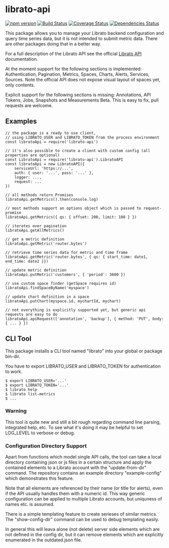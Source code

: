 # librato-api

[![npm version](http://img.shields.io/npm/v/librato-api.svg)](https://npmjs.org/package/librato-api)
[![Build Status](https://travis-ci.org/emartech/librato-api.svg?branch=master)](https://travis-ci.org/emartech/librato-api)
[![Coverage Status](https://coveralls.io/repos/github/emartech/librato-api/badge.svg?branch=master)](https://coveralls.io/github/emartech/librato-api?branch=master)
[![Dependencies Status](https://david-dm.org/emartech/librato-api.svg)](https://david-dm.org/emartech/librato-api)

This package allows you to manage your Librato backend configuration and query time series data,
but it is not intended to submit metric data. There are other packages doing that
in a better way.

For a full description of the Librato API see the official
[Librato API](https://www.librato.com/docs/api/) documentation.

At the moment support for the following sections is implemented:
Authentication, Pagination, Metrics, Spaces, Charts, Alerts, Services, Sources.
Note the official API does not expose visual layout of spaces yet, only contents.

Explicit support for the following sections is missing:
Annotations, API Tokens, Jobs, Snapshots and Measurements Beta.
This is easy to fix, pull requests are welcome.

## Examples
    // the package is a ready to use client,
    // using LIBRATO_USER and LIBRATO_TOKEN from the process environment
    const libratoApi = require('librato-api')

    // it's also possible to create a client with custom config (all properties are optional)
    const LibratoApi = require('librato-api').LibratoAPI
    const libratoApi = new LibratoAPI({
        serviceUrl: 'https://...',
        auth: { user: '...', pass: '...' },
        logger: ...,
        request: ...
    })

    // all methods return Promises
    libratoApi.getMetrics().then(console.log)

    // most methods support an options object which is passed to request-promise
    libratoApi.getMetrics({ qs: { offset: 200, limit: 100 } })

    // iterates over pagination
    libratoApi.getAllMetrics()

    // get a metric definition
    libratoApi.getMetric('router.bytes')

    // retrieve time series data for metric and time frame
    libratoApi.getMetric('router.bytes', { qs: { start_time: date1, end_time: date2 }})

    // update metric definition
    libratoApi.putMetric('customers', { 'period': 3600 })

    // use custom space finder (getSpace requires id)
    libratoApi.findSpaceByName('myspace')

    // update chart definition in a space
    libratoApi.putChart(myspace.id, mychartId, mychart)

    // not everything is explicitly supported yet, but generic api requests are easy to do
    libratoApi.apiRequest(['annotation', 'backup'], { method: 'PUT', body: { ... } })

## CLI Tool

This package installs a CLI tool named "librato" into your global or package bin-dir.

You have to export LIBRATO_USER and LIBRATO_TOKEN for authentication to work.

    $ export LIBRATO_USER='...'
    $ export LIBRATO_TOKEN='...'
    $ librato help
    $ librato list-metrics
    $ ...

### Warning

This tool is quite new and still a bit rough regarding command line parsing,
integrated help, etc. To see what it's doing it may be helpful to set LOG_LEVEL to verbose or debug.

### Configuration Directory Support

Apart from functions which model single API calls, the tool can take a local directory
containing json or js files in a certain structure and apply the contained elements to
a Librato account with the "update-from-dir" command. The repository contains an example directory
"example-config" which demonstrates this feature.

Note that all elements are referenced by
their name (or title for alerts), even if the API usually handles them with a numeric id.
This way generic configuration can be applied to multiple Librato accounts, but uniquness
of names etc. is assumed.

There is a simple templating feature to create serieses of similar metrics. The "show-config-dir"
command can be used to debug templating easily.

In general this will leava alone (not delete) server side elements which are not defined
in the config dir, but it can remove elements which are explicitly enumerated in the
outdated.json file.
